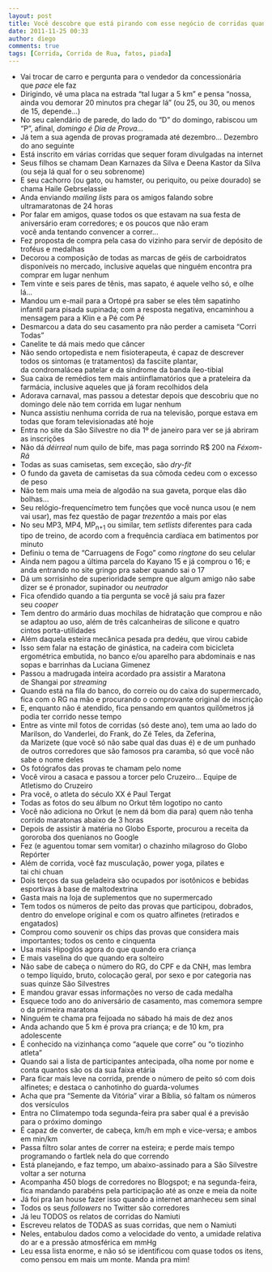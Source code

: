 ```yaml
---
layout: post
title: Você descobre que está pirando com esse negócio de corridas quando...
date: 2011-11-25 00:33
author: diego
comments: true
tags: [Corrida, Corrida de Rua, fatos, piada]
---
```


* Vai trocar de carro e pergunta para o vendedor da concessionária que *pace* ele faz
* Dirigindo, vê uma placa na estrada “tal lugar a 5 km” e pensa “nossa, ainda vou demorar 20 minutos pra chegar lá” (ou 25, ou 30, ou menos de 15, depende...)
* No seu calendário de parede, do lado do “D” do domingo, rabiscou um “P”, afinal, *domingo é Dia de Prova...*
* Já tem a sua agenda de provas programada até dezembro... Dezembro do ano seguinte
* Está inscrito em várias corridas que sequer foram divulgadas na internet
* Seus filhos se chamam Dean Karnazes da Silva e Deena Kastor da Silva (ou seja lá qual for o seu sobrenome)
* E seu cachorro (ou gato, ou hamster, ou periquito, ou peixe dourado) se chama Haile Gebrselassie
* Anda enviando *mailing lists* para os amigos falando sobre ultramaratonas de 24 horas
* Por falar em amigos, quase todos os que estavam na sua festa de aniversário eram corredores; e os poucos que não eram você anda tentando convencer a correr...
* Fez proposta de compra pela casa do vizinho para servir de depósito de troféus e medalhas
* Decorou a composição de todas as marcas de géis de carboidratos disponíveis no mercado, inclusive aquelas que ninguém encontra pra comprar em lugar nenhum
* Tem vinte e seis pares de tênis, mas sapato, é aquele velho só, e olhe lá...
* Mandou um e-mail para a Ortopé pra saber se eles têm sapatinho infantil para pisada supinada; com a resposta negativa, encaminhou a mensagem para a Klin e a Pé com Pé
* Desmarcou a data do seu casamento pra não perder a camiseta “Corri Todas”
* Canelite te dá mais medo que câncer
* Não sendo ortopedista e nem fisioterapeuta, é capaz de descrever todos os sintomas (e tratamentos) da fasciíte plantar, da condromalácea patelar e da síndrome da banda íleo-tibial
* Sua caixa de remédios tem mais antiinflamatórios que a prateleira da farmácia, inclusive aqueles que já foram recolhidos dela
* Adorava carnaval, mas passou a detestar depois que descobriu que no domingo dele não tem corrida em lugar nenhum
* Nunca assistiu nenhuma corrida de rua na televisão, porque estava em todas que foram televisionadas até hoje
* Entra no site da São Silvestre no dia 1º de janeiro para ver se já abriram as inscrições
* Não dá *déirreal* num quilo de bife, mas paga sorrindo R$ 200 na *Féxom-Rã*
* Todas as suas camisetas, sem exceção, são *dry-fit*
* O fundo da gaveta de camisetas da sua cômoda cedeu com o excesso de peso
* Não tem mais uma meia de algodão na sua gaveta, porque elas dão bolhas...
* Seu relógio-frequencímetro tem funções que você nunca usou (e nem vai usar), mas fez questão de pagar *trezentão* a mais por elas
* No seu MP3, MP4, MP<sub>n</sub><sub>+1</sub> ou similar, tem *setlists* diferentes para cada tipo de treino, de acordo com a frequência cardíaca em batimentos por minuto
* Definiu o tema de “Carruagens de Fogo” como *ringtone* do seu celular
* Ainda nem pagou a última parcela do Kayano 15 e já comprou o 16; e anda entrando no site gringo pra saber quando sai o 17
* Dá um sorrisinho de superioridade sempre que algum amigo não sabe dizer se é pronador, supinador ou *neutrador*
* Fica ofendido quando a tia pergunta se você já saiu pra fazer seu *cooper*
* Tem dentro do armário duas mochilas de hidratação que comprou e não se adaptou ao uso, além de três calcanheiras de silicone e quatro cintos porta-utilidades
* Além daquela esteira mecânica pesada pra dedéu, que virou cabide
* Isso sem falar na estação de ginástica, na cadeira com bicicleta ergométrica embutida, no banco e/ou aparelho para abdominais e nas sopas e barrinhas da Luciana Gimenez
* Passou a madrugada inteira acordado pra assistir a Maratona de Shangai por *streaming*
* Quando está na fila do banco, do correio ou do caixa do supermercado, fica com o RG na mão e procurando o comprovante original de inscrição
* E, enquanto não é atendido, fica pensando em quantos quilômetros já podia ter corrido nesse tempo
* Entre as vinte mil fotos de corridas (só deste ano), tem uma ao lado do Marilson, do Vanderlei, do Frank, do Zé Teles, da Zeferina, da Marizete (que você só não sabe qual das duas é) e de um punhado de outros corredores que são famosos pra caramba, só que você não sabe o nome deles
* Os fotógrafos das provas te chamam pelo nome
* Você virou a casaca e passou a torcer pelo Cruzeiro... Equipe de Atletismo do Cruzeiro
* Pra você, o atleta do século XX é Paul Tergat
* Todas as fotos do seu álbum no Orkut têm logotipo no canto
* Você não adiciona no Orkut (e nem dá bom dia para) quem não tenha corrido maratonas abaixo de 3 horas
* Depois de assistir à matéria no Globo Esporte, procurou a receita da gororoba dos quenianos no Google
* Fez (e aguentou tomar sem vomitar) o chazinho milagroso do Globo Repórter
* Além de corrida, você faz musculação, power yoga, pilates e tai chi chuan
* Dois terços da sua geladeira são ocupados por isotônicos e bebidas esportivas à base de maltodextrina
* Gasta mais na loja de suplementos que no supermercado
* Tem todos os números de peito das provas que participou, dobrados, dentro do envelope original e com os quatro alfinetes (retirados e engatados)
* Comprou como souvenir os chips das provas que considera mais importantes; todos os cento e cinquenta
* Usa mais Hipoglós agora do que quando era criança
* E mais vaselina do que quando era solteiro
* Não sabe de cabeça o número do RG, do CPF e da CNH, mas lembra o tempo líquido, bruto, colocação geral, por sexo e por categoria nas suas quinze São Silvestres
* E mandou gravar essas informações no verso de cada medalha
* Esquece todo ano do aniversário de casamento, mas comemora sempre o da primeira maratona
* Ninguém te chama pra feijoada no sábado há mais de dez anos
* Anda achando que 5 km é prova pra criança; e de 10 km, pra adolescente
* É conhecido na vizinhança como “aquele que corre” ou “o tiozinho atleta”
* Quando sai a lista de participantes antecipada, olha nome por nome e conta quantos são os da sua faixa etária
* Para ficar mais leve na corrida, prende o número de peito só com dois alfinetes; e destaca o canhotinho do guarda-volumes
* Acha que pra “Semente da Vitória” virar a Bíblia, só faltam os números dos versículos
* Entra no Climatempo toda segunda-feira pra saber qual é a previsão para o próximo domingo
* É capaz de converter, de cabeça, km/h em mph e vice-versa; e ambos em min/km
* Passa filtro solar antes de correr na esteira; e perde mais tempo programando o fartlek nela do que correndo
* Está planejando, e faz tempo, um abaixo-assinado para a São Silvestre voltar a ser noturna
* Acompanha 450 blogs de corredores no Blogspot; e na segunda-feira, fica mandando parabéns pela participação até as onze e meia da noite
* Já foi pra lan house fazer isso quando a internet amanheceu sem sinal
* Todos os seus *followers* no Twitter são corredores
* Já leu TODOS os relatos de corridas do Namiuti
* Escreveu relatos de TODAS as suas corridas, que nem o Namiuti
* Neles, entabulou dados como a velocidade do vento, a umidade relativa do ar e a pressão atmosférica em mmHg
* Leu essa lista enorme, e não só se identificou com quase todos os itens, como pensou em mais um monte. Manda pra mim!

